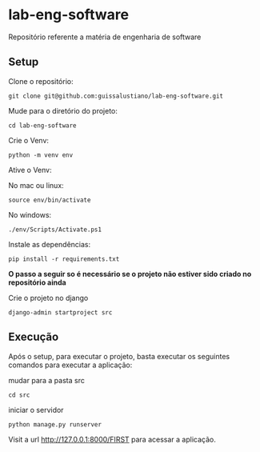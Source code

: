 # lab-eng-software
Repositório referente a matéria de engenharia de software

## Setup

Clone o repositório:

```
git clone git@github.com:guissalustiano/lab-eng-software.git
```

Mude para o diretório do projeto:

```
cd lab-eng-software
```

Crie o Venv:
```
python -m venv env
```

Ative o Venv:

No mac ou linux:
```
source env/bin/activate
```

No windows:
```
./env/Scripts/Activate.ps1
```

Instale as dependências:
```
pip install -r requirements.txt
```

**O passo a seguir so é necessário se o projeto não estiver sido criado no repositório ainda**

Crie o projeto no django
```
django-admin startproject src
```

## Execução

Após o setup, para executar o projeto, basta executar os seguintes comandos para executar a aplicação:

mudar para a pasta src
```
cd src
```

iniciar o servidor
```
python manage.py runserver
```

Visit a url http://127.0.0.1:8000/FIRST para acessar a aplicação.
